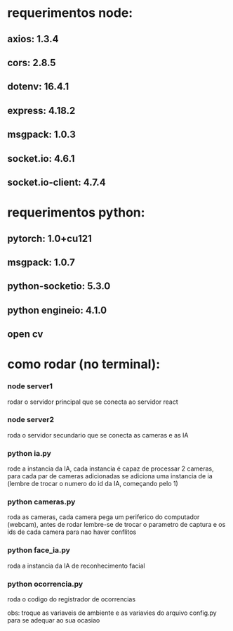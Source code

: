 # requerimentos node:
##    axios: 1.3.4
##    cors: 2.8.5
##    dotenv: 16.4.1
##    express: 4.18.2
##    msgpack: 1.0.3
##    socket.io: 4.6.1
##    socket.io-client: 4.7.4


# requerimentos python:
##    pytorch: 1.0+cu121
##    msgpack: 1.0.7
##    python-socketio: 5.3.0
##    python engineio: 4.1.0
##    open cv

# como rodar (no terminal):

###    node server1

rodar o servidor principal que se conecta ao servidor react

###    node server2

roda o servidor secundario que se conecta as cameras e as IA

###    python ia.py

rode a instancia da IA, cada instancia é capaz de processar 2 cameras, para cada par de cameras adicionadas se adiciona uma instancia de ia (lembre de trocar o numero do id da IA, começando pelo 1)

###    python cameras.py

roda as cameras, cada camera pega um periferico do computador (webcam), antes de rodar lembre-se de trocar o parametro de captura e os ids de cada camera para nao haver conflitos

###    python face_ia.py

roda a instancia da IA de reconhecimento facial

###    python ocorrencia.py 

roda o codigo do registrador de ocorrencias

obs: troque as variaveis de ambiente e as variavies do arquivo config.py para se adequar ao sua ocasiao


